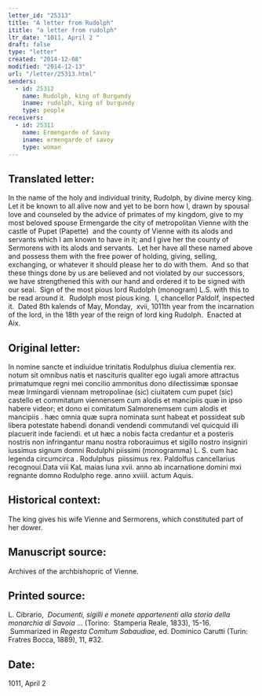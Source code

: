```yaml
---
letter_id: "25313"
title: "A letter from Rudolph"
ititle: "a letter from rudolph"
ltr_date: "1011, April 2 "
draft: false
type: "letter"
created: "2014-12-08"
modified: "2014-12-13"
url: "/letter/25313.html"
senders:
  - id: 25312
    name: Rudolph, king of Burgundy
    iname: rudolph, king of burgundy
    type: people
receivers:
  - id: 25311
    name: Ermengarde of Savoy
    iname: ermengarde of savoy
    type: woman
---
```

<h2> Translated letter:</h2><p>In the name of the holy and individual trinity, Rudolph, by divine mercy king.&nbsp; Let it be known to all alive now and yet to be born how I, drawn by spousal love and counseled by the advice of primates of my kingdom, give to my most beloved spouse Ermengarde the city of metropolitan Vienne with the castle of Pupet (Papette) &nbsp;and the county of Vienne with its alods and servants which I am known to have in it; and I give her the county of Sermorens with its alods and servants.&nbsp; Let her have all these named above and possess them with the free power of holding, giving, selling, exchanging, or whatever it should please her to do with them.&nbsp; And so that these things done by us are believed and not violated by our successors, we have strengthened this with our hand and ordered it to be signed with our seal.&nbsp; Sign of the most pious lord Rudolph (monogram) L.S. with this to be read around it.&nbsp; Rudolph most pious king.&nbsp; I, chancellor Paldolf, inspected it.&nbsp; Dated 8th kalends of May, Monday, &nbsp;xvii, 1011th year from the incarnation of the lord, in the 18th year of the reign of lord king Rudolph.&nbsp; Enacted at Aix.</p><h2 class="mt-4"> Original letter:</h2><p>In nomine sancte et indiuidue trinitatis Rodulphus diuiua clementia rex. notum sit omnibus natis et nascituris qualiter ego iugali amore attractus primatumque regni mei concilio ammonitus dono dilectissimæ sponsae meæ lrmingardi viennam metropolinae (sic) ciuitatem cum pupet (sic) castello et commitatum viennensem cum alodis et mancipiis quæ in ipso habere videor; et dono ei comitatum Salmorenemsem cum alodis et mancipiis . hæc omnia quæ supra nominata sunt habeat et possideat sub libera potestate habendi donandi vendendi commutandi vel quicquid illi placuerit inde faciendi. et ut hæc a nobis facta credantur et a posteris nostris non infringantur manu nostra roborauimus et sigillo nostro insigniri iussimus signum domni Rodulphi piissimi (monogramma) L. S. cum hac legenda circumcirca . Rodulphus&nbsp; piissimus rex. Paldolfus cancellarius recognoui.Data viii KaL maias luna xvii. anno ab incarnatione domini mxi regnante domno Rodulpho rege. anno xviiiI. actum Aquis.</p><h2 class="mt-4"> Historical context:</h2><p>The king gives his wife Vienne and Sermorens, which constituted part of her dower.&nbsp;</p><h2 class="mt-4"> Manuscript source:</h2><p>Archives of the archbishopric of Vienne.</p><h2 class="mt-4"> Printed source:</h2><p>L. Cibrario,&nbsp; <i>Documenti, sigilli e monete appartenenti alla storia della monarchia di Savoia</i> … (Torino:&nbsp; Stamperia Reale, 1833), 15-16. &nbsp;Summarized in&nbsp;<i>Regesta Comitum Sabaudiae</i>, ed. Dominico Carutti (Turin:&nbsp; Fratres Bocca, 1889),&nbsp;11, #32.</p><h2 class="mt-4"> Date:</h2>1011, April 2 